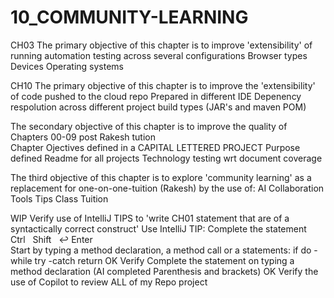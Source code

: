 # 10_COMMUNITY-LEARNING

CH03 The primary objective of this chapter is to improve 'extensibility' of running automation testing across several configurations 
	Browser types		
  	Devices 
	Operating systems

CH10 The primary objective of this chapter is to improve the 'extensibility' of code pushed to the cloud repo
	Prepared in different IDE
 	Depenency respolution across different project build types (JAR's and maven POM)	


The secondary objective of this chapter is to improve the quality of Chapters 00-09 post Rakesh tution  
	Chapter Ojectives defined in a CAPITAL LETTERED PROJECT
 	Purpose defined Readme for all projects
 	Technology testing wrt document coverage

The third objective of this chapter is to explore 'community learning' as a replacement for one-on-one-tuition (Rakesh) by the use of:
	AI
 	Collaboration
  	Tools Tips
   	Class Tuition
   
    
WIP   Verify use of IntelliJ TIPS to 'write CH01 statement that are of a syntactically correct construct' 
   	Use IntelliJ TIP: Complete the statement Ctrl   Shift   ↩ Enter		 	
       				Start by typing a method declaration, a method call or a statements:
       					if
	    				do -while
	 				try -catch
      					return
OK     Verify Complete the statement on typing a method declaration (AI completed Parenthesis and brackets)
OK     Verify the use of Copilot to review ALL of my Repo project  
